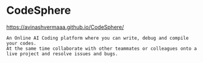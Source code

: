 # CodeSphere
https://avinashvermaaa.github.io/CodeSphere/

```
An Online AI Coding platform where you can write, debug and compile your codes.
At the same time collaborate with other teammates or colleagues onto a live project and resolve issues and bugs.
```
